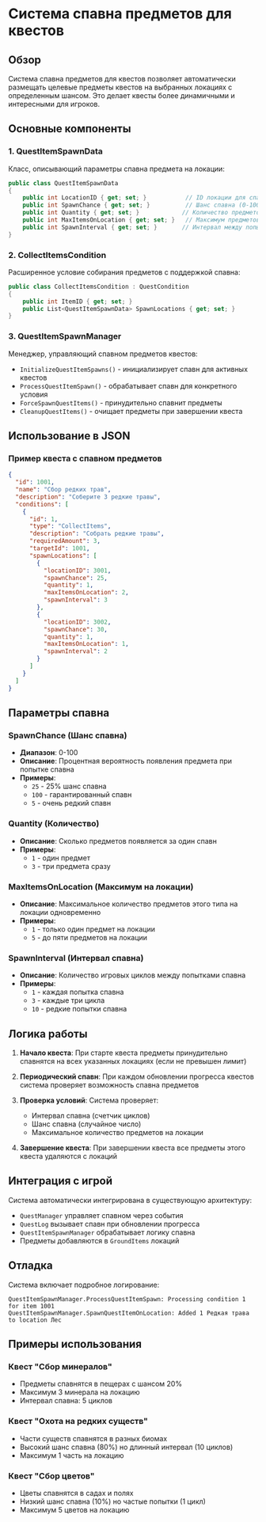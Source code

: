 # Система спавна предметов для квестов

## Обзор

Система спавна предметов для квестов позволяет автоматически размещать целевые предметы квестов на выбранных локациях с определенным шансом. Это делает квесты более динамичными и интересными для игроков.

## Основные компоненты

### 1. QuestItemSpawnData

Класс, описывающий параметры спавна предмета на локации:

```csharp
public class QuestItemSpawnData
{
    public int LocationID { get; set; }           // ID локации для спавна
    public int SpawnChance { get; set; }          // Шанс спавна (0-100%)
    public int Quantity { get; set; }            // Количество предметов за спавн
    public int MaxItemsOnLocation { get; set; }   // Максимум предметов на локации
    public int SpawnInterval { get; set; }       // Интервал между попытками спавна
}
```

### 2. CollectItemsCondition

Расширенное условие собирания предметов с поддержкой спавна:

```csharp
public class CollectItemsCondition : QuestCondition
{
    public int ItemID { get; set; }
    public List<QuestItemSpawnData> SpawnLocations { get; set; }
}
```

### 3. QuestItemSpawnManager

Менеджер, управляющий спавном предметов квестов:

- `InitializeQuestItemSpawns()` - инициализирует спавн для активных квестов
- `ProcessQuestItemSpawn()` - обрабатывает спавн для конкретного условия
- `ForceSpawnQuestItems()` - принудительно спавнит предметы
- `CleanupQuestItems()` - очищает предметы при завершении квеста

## Использование в JSON

### Пример квеста с спавном предметов

```json
{
  "id": 1001,
  "name": "Сбор редких трав",
  "description": "Соберите 3 редкие травы",
  "conditions": [
    {
      "id": 1,
      "type": "CollectItems",
      "description": "Собрать редкие травы",
      "requiredAmount": 3,
      "targetId": 1001,
      "spawnLocations": [
        {
          "locationID": 3001,
          "spawnChance": 25,
          "quantity": 1,
          "maxItemsOnLocation": 2,
          "spawnInterval": 3
        },
        {
          "locationID": 3002,
          "spawnChance": 30,
          "quantity": 1,
          "maxItemsOnLocation": 1,
          "spawnInterval": 2
        }
      ]
    }
  ]
}
```

## Параметры спавна

### SpawnChance (Шанс спавна)
- **Диапазон**: 0-100
- **Описание**: Процентная вероятность появления предмета при попытке спавна
- **Примеры**:
  - `25` - 25% шанс спавна
  - `100` - гарантированный спавн
  - `5` - очень редкий спавн

### Quantity (Количество)
- **Описание**: Сколько предметов появляется за один спавн
- **Примеры**:
  - `1` - один предмет
  - `3` - три предмета сразу

### MaxItemsOnLocation (Максимум на локации)
- **Описание**: Максимальное количество предметов этого типа на локации одновременно
- **Примеры**:
  - `1` - только один предмет на локации
  - `5` - до пяти предметов на локации

### SpawnInterval (Интервал спавна)
- **Описание**: Количество игровых циклов между попытками спавна
- **Примеры**:
  - `1` - каждая попытка спавна
  - `3` - каждые три цикла
  - `10` - редкие попытки спавна

## Логика работы

1. **Начало квеста**: При старте квеста предметы принудительно спавнятся на всех указанных локациях (если не превышен лимит)

2. **Периодический спавн**: При каждом обновлении прогресса квестов система проверяет возможность спавна предметов

3. **Проверка условий**: Система проверяет:
   - Интервал спавна (счетчик циклов)
   - Шанс спавна (случайное число)
   - Максимальное количество предметов на локации

4. **Завершение квеста**: При завершении квеста все предметы этого квеста удаляются с локаций

## Интеграция с игрой

Система автоматически интегрирована в существующую архитектуру:

- `QuestManager` управляет спавном через события
- `QuestLog` вызывает спавн при обновлении прогресса
- `QuestItemSpawnManager` обрабатывает логику спавна
- Предметы добавляются в `GroundItems` локаций

## Отладка

Система включает подробное логирование:

```
QuestItemSpawnManager.ProcessQuestItemSpawn: Processing condition 1 for item 1001
QuestItemSpawnManager.SpawnQuestItemOnLocation: Added 1 Редкая трава to location Лес
```

## Примеры использования

### Квест "Сбор минералов"
- Предметы спавнятся в пещерах с шансом 20%
- Максимум 3 минерала на локацию
- Интервал спавна: 5 циклов

### Квест "Охота на редких существ"
- Части существ спавнятся в разных биомах
- Высокий шанс спавна (80%) но длинный интервал (10 циклов)
- Максимум 1 часть на локацию

### Квест "Сбор цветов"
- Цветы спавнятся в садах и полях
- Низкий шанс спавна (10%) но частые попытки (1 цикл)
- Максимум 5 цветов на локацию


